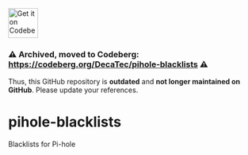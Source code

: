 <a href="https://codeberg.org/DecaTec/pihole-blacklists">
    <img alt="Get it on Codeberg" src="https://get-it-on.codeberg.org/get-it-on-blue-on-white.png" height="60">
</a>

### ⚠️ Archived, moved to Codeberg: https://codeberg.org/DecaTec/pihole-blacklists ⚠️

Thus, this GitHub repository is **outdated** and **not longer maintained on GitHub**. Please update your references.

# pihole-blacklists
Blacklists for Pi-hole
